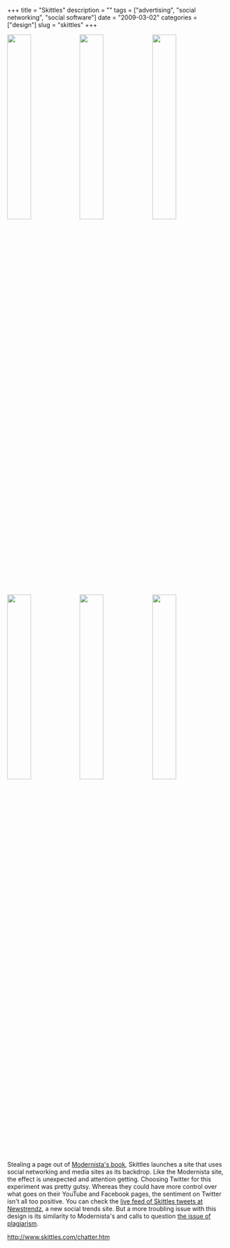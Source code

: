 +++
title = "Skittles"
description = ""
tags = ["advertising", "social networking", "social software"]
date = "2009-03-02"
categories = ["design"]
slug = "skittles"
+++


<div id="screens-thumbs" class="clearfix mt1-5">
<a href="//media.konigi.com/design/skittles-1.jpg" class="group" rel="group"><img src="//media.konigi.com/design/skittles-1.png" alt="" class="thumb" style="width: 33%; max-width: 33%;padding: 0 1px 1px 0" /></a><a href="//media.konigi.com/design/skittles-2.jpg" class="group" rel="group"><img src="//media.konigi.com/design/skittles-2.png" alt="" class="thumb" style="width: 33%; max-width: 33%;padding: 0 1px 1px 0" /></a><a href="//media.konigi.com/design/skittles-3.jpg" class="group" rel="group"><img src="//media.konigi.com/design/skittles-3.png" alt="" class="thumb" style="width: 33%; max-width: 33%;padding: 0 1px 1px 0" /></a><a href="//media.konigi.com/design/skittles-4.jpg" class="group" rel="group"><img src="//media.konigi.com/design/skittles-4.png" alt="" class="thumb" style="width: 33%; max-width: 33%;padding: 0 1px 1px 0" /></a><a href="//media.konigi.com/design/skittles-5.jpg" class="group" rel="group"><img src="//media.konigi.com/design/skittles-5.png" alt="" class="thumb" style="width: 33%; max-width: 33%;padding: 0 1px 1px 0" /></a><a href="//media.konigi.com/design/skittles-6.jpg" class="group" rel="group"><img src="//media.konigi.com/design/skittles-6.png" alt="" class="thumb" style="width: 33%; max-width: 33%;padding: 0 1px 1px 0" /></a>
</div>   
<p>Stealing a page out of <a href="modernista.html">Modernista's book</a>, Skittles launches a site that uses social networking and media sites as its backdrop. Like the Modernista site, the effect is unexpected and attention getting. Choosing Twitter for this experiment was pretty gutsy. Whereas they could have more control over what goes on their YouTube and Facebook pages, the sentiment on Twitter isn't all too positive. You can check the <a href="http://newstrendz.com/trend/3343/skittles/twitter">live feed of Skittles tweets at Newstrendz</a>, a new social trends site. But a more troubling issue with this design is its similarity to Modernista's and calls to question <a href="../notebook/plagiarism-vs-inspiration.html">the issue of plagiarism</a>. </p>
<p><a href="http://www.skittles.com/chatter.htm">http://www.skittles.com/chatter.htm</a></p>  
